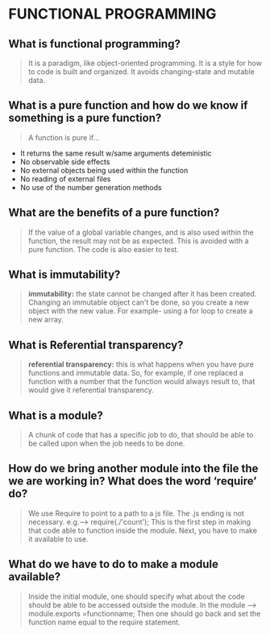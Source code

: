 # FUNCTIONAL PROGRAMMING

## What is functional programming?

> It is a paradigm, like object-oriented programming. It is a style for how to code is built and organized. It avoids changing-state and mutable data.

## What is a pure function and how do we know if something is a pure function?

> A function is pure if...
* It returns the same result w/same arguments deteministic
* No observable side effects
* No external objects being used within the function
* No reading of external files
* No use of the number generation methods

## What are the benefits of a pure function?

> If the value of a global variable changes, and is also used within the function, the result may not be as expected. This is avoided with a pure function. The code is also easier to test.

## What is immutability?

> **immutability:** the state cannot be changed after it has been created. Changing an immutable object can't be done, so you create a new object with the new value. For example- using a for loop to create a new array.

## What is Referential transparency?

> **referential transparency:** this is what happens when you have pure functions and immutable data. So, for example, if one replaced a function with a number that the function would always result to, that would give it referential transparency.

## What is a module?

> A chunk of code that has a specific job to do, that should be able to be called upon when the job needs to be done.

## How do we bring another module into the file the we are working in? What does the word ‘require’ do?

> We use Require to point to a path to a js file. The .js ending is not necessary. e.g.--> require(./'count'); This is the first step in making that code able to function inside the module. Next, you have to make it available to use.

## What do we have to do to make a module available?

> Inside the initial module, one should specify what about the code should be able to be accessed outside the module. In the module --> module.exports =functionname; Then one should go back and set the function name equal to the require statement.
